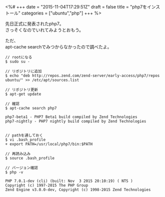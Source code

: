 <%#
+++
date = "2015-11-04T17:29:51Z"
draft = false
title = "php7をインストール"
categories = ["ubuntu","php"]
+++
%>


先日正式に発表されたphp7。<br>
さっそくなのでいれてみようとおもう。<br>

ただ、<br>
apt-cache searchでみつからなかったので調べたよ。

```
// rootになる
$ sudo su -

// リポジトリに追加
$ echo "deb http://repos.zend.com/zend-server/early-access/php7/repos ubuntu/" >> /etc/apt/sources.list

// リポジトリ更新
$ apt-get update

// 確認
$ apt-cache search php7

php7-beta1 - PHP7 Beta1 build compiled by Zend Technologies
php7-nightly - PHP7 nightly build compiled by Zend Technologies


// pathを通しておく
$ vi .bash_profile
+ export PATH=/usr/local/php7/bin:$PATH

// 再読み込み
$ source .bash_profile

// バージョン確認
$ php -v

PHP 7.0.1-dev (cli) (built: Nov  3 2015 20:10:19) ( NTS )
Copyright (c) 1997-2015 The PHP Group
Zend Engine v3.0.0-dev, Copyright (c) 1998-2015 Zend Technologies
```

